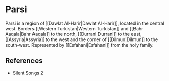# Parsi
Parsi is a region of [[Dawlat Al-Harir|Dawlat Al-Harir]], located in the central west. Borders [[Western Turkistan|Western Turkistan]] and [[Bahr Aaqala|Bahr Aaqala]] to the north, [[Durrani|Durrani]] to the east, [[Assyria|Assyria]] to the west and the corner of [[Dilmun|Dilmun]] to the south-west. Represented by [[Esfahani|Esfahani]] from the holy family.

## References
- Silent Songs 2
